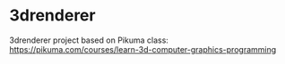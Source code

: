 # 3drenderer
3drenderer project based on Pikuma class: https://pikuma.com/courses/learn-3d-computer-graphics-programming
